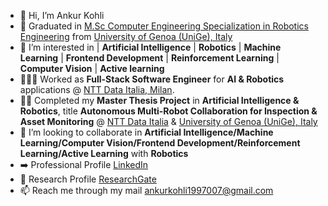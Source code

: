 - 👋 Hi, I’m Ankur Kohli
- 🌱 Graduated in [M.Sc Computer Engineering Specialization in Robotics Engineering](https://corsi.unige.it/corsi/10635) from [University of Genoa (UniGe), Italy](https://unige.it/en)
- 👀 I’m interested in  | **Artificial Intelligence** | **Robotics** | **Machine Learning** | **Frontend Development** | **Reinforcement Learning** | **Computer Vision** | **Active learning**
- 👨‍💻💼 Worked as **Full-Stack Software Engineer** for **AI & Robotics** applications @ [NTT Data Italia, Milan](https://it.nttdata.com/).
- 👨‍💻 Completed my **Master Thesis Project** in **Artificial Intelligence & Robotics**, title **Autonomous Multi-Robot Collaboration for Inspection & Asset Monitoring** @ [NTT Data Italia](https://it.nttdata.com/) & [University of Genoa (UniGe), Italy](https://unige.it/en)
- 💞️ I’m looking to collaborate in **Artificial Intelligence/Machine Learning/Computer Vision/Frontend Development/Reinforcement Learning/Active Learning** with **Robotics**
- ➡️ Professional Profile [LinkedIn](https://www.linkedin.com/in/ankur-kohli-7a5865157/)
- 🔭 Research Profile [ResearchGate](https://www.researchgate.net/profile/Ankur-Kohli-4)
- 📫 Reach me through my mail ankurkohli1997007@gmail.com 

<!---
ankurkohli007/ankurkohli007 is a ✨ special ✨ repository because its `README.md` (this file) appears on your GitHub profile.
You can click the Preview link to take a look at your changes.
--->
